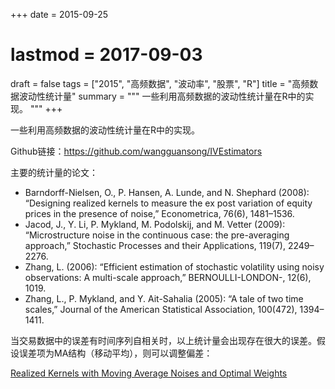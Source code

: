 +++
date = 2015-09-25
# lastmod = 2017-09-03
draft = false
tags = ["2015", "高频数据", "波动率", "股票", "R"]
title = "高频数据波动性统计量"
summary = """
一些利用高频数据的波动性统计量在R中的实现。
"""
+++



一些利用高频数据的波动性统计量在R中的实现。

Github链接：https://github.com/wangguansong/IVEstimators



主要的统计量的论文：

- Barndorff-Nielsen, O., P. Hansen, A. Lunde, and N. Shephard (2008): “Designing realized kernels to measure the ex post variation of equity prices in the presence of noise,” Econometrica, 76(6), 1481–1536.
- Jacod, J., Y. Li, P. Mykland, M. Podolskij, and M. Vetter (2009): “Microstructure noise in the continuous case: the pre-averaging approach,” Stochastic Processes and their Applications, 119(7), 2249–2276.
- Zhang, L. (2006): “Efficient estimation of stochastic volatility using noisy observations: A multi-scale approach,” BERNOULLI-LONDON-, 12(6), 1019.
- Zhang, L., P. Mykland, and Y. Ait-Sahalia (2005): “A tale of two time scales,” Journal of the American Statistical Association, 100(472), 1394–1411.

当交易数据中的误差有时间序列自相关时，以上统计量会出现存在很大的误差。假设误差项为MA结构（移动平均），则可以调整偏差：

[Realized Kernels with Moving Average Noises and Optimal Weights](/files/rkmacv_master.pdf)
